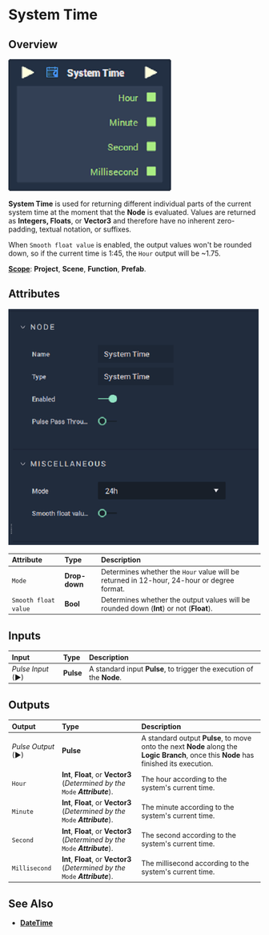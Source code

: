 # System Time

## Overview

![The System Time Node.](../../.gitbook/assets/node-system-time.png)

**System Time** is used for returning different individual parts of the current system time at the moment that the **Node** is evaluated. Values are returned as **Integers, Floats**, or **Vector3** and therefore have no inherent zero-padding, textual notation, or suffixes.

When `Smooth float value` is enabled, the output values won't be rounded down, so if the current time is 1:45, the `Hour` output will be ~1.75.

[**Scope**](../overview.md#scopes): **Project**, **Scene**, **Function**, **Prefab**.

## Attributes

![The System Time Node Attributes.](../../.gitbook/assets/node-system-time-attr.png)

| Attribute | Type | Description |
| :--- | :--- | :--- |
| `Mode` | **Drop-down** | Determines whether the `Hour` value will be returned in 12-hour, 24-hour or degree format. |
| `Smooth float value` | **Bool** | Determines whether the output values will be rounded down \(**Int**\) or not \(**Float**\). |

## Inputs

| Input | Type | Description |
| :--- | :--- | :--- |
| _Pulse Input_ \(►\) | **Pulse** | A standard input **Pulse**, to trigger the execution of the **Node**. |

## Outputs

| Output | Type                | Description |
| :--- | :--- | :--- |
| _Pulse Output_ \(►\) | **Pulse** | A standard output **Pulse**, to move onto the next **Node** along the **Logic Branch**, once this **Node** has finished its execution. |
| `Hour` | **Int**, **Float**, or **Vector3** \(_Determined by the_ `Mode` _**Attribute**_\). | The hour according to the system's current time. |
| `Minute` | **Int**, **Float**, or **Vector3**  \(_Determined by the_ `Mode` _**Attribute**_\). | The minute according to the system's current time. |
| `Second` | **Int**, **Float**, or **Vector3**  \(_Determined by the_ `Mode` _**Attribute**_\). | The second according to the system's current time. |
| `Millisecond` | **Int**, **Float**, or **Vector3**  \(_Determined by the_ `Mode` _**Attribute**_\). | The millisecond according to the system's current time. |

## See Also

* [**DateTime**](./)

